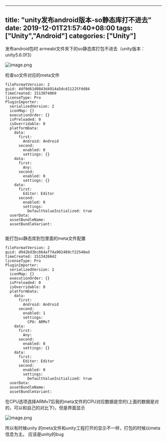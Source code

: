 ﻿
---
title: "unity发布android版本-so静态库打不进去"
date: 2019-12-01T21:57:40+08:00
tags: ["Unity","Android"]
categories: ["Unity"]
---

<!--more-->


发布android包时 armeabi文件夹下的so静态库打包不进去（unity版本：unity5.6.0f3）


![image.png](http://upload-images.jianshu.io/upload_images/1095643-9bf9d1be22a42b47.png?imageMogr2/auto-orient/strip%7CimageView2/2/w/1240)  


检查so文件对应的meta文件
```
fileFormatVersion: 2
guid: 4df0d61d0843d4914a5dcd11225fdd84
timeCreated: 1513074069
licenseType: Pro
PluginImporter:
  serializedVersion: 2
  iconMap: {}
  executionOrder: {}
  isPreloaded: 0
  isOverridable: 0
  platformData:
    data:
      first:
        Android: Android
      second:
        enabled: 0
        settings: {}
    data:
      first:
        Any: 
      second:
        enabled: 0
        settings: {}
    data:
      first:
        Editor: Editor
      second:
        enabled: 0
        settings:
          DefaultValueInitialized: true
  userData: 
  assetBundleName: 
  assetBundleVariant: 


```
能打包so静态库到包里面的meta文件配置
```
fileFormatVersion: 2
guid: d942bd3bc664af74a902489cf22548ed
timeCreated: 1513426642
licenseType: Pro
PluginImporter:
  serializedVersion: 2
  iconMap: {}
  executionOrder: {}
  isPreloaded: 0
  isOverridable: 0
  platformData:
    data:
      first:
        Android: Android
      second:
        enabled: 1
        settings:
          CPU: ARMv7
    data:
      first:
        Any: 
      second:
        enabled: 0
        settings: {}
    data:
      first:
        Editor: Editor
      second:
        enabled: 0
        settings:
          DefaultValueInitialized: true
  userData: 
  assetBundleName: 
  assetBundleVariant: 

```
在CPU选项选择ARMv7后我的meta文件的CPU对应数据是空的(上面的数据是对的，可以和自己的对比下)，但是界面显示


![image.png](http://upload-images.jianshu.io/upload_images/1095643-c4f7b9db6f1c7ca4.png?imageMogr2/auto-orient/strip%7CimageView2/2/w/1240)  

所以有时候unity 的meta文件和unity工程打开的显示不一样，打包的时候以meta信息为主。
应该是unity的bug
